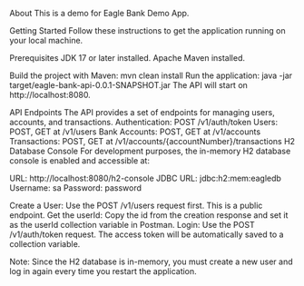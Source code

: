 About
This is a demo for Eagle Bank Demo App.

Getting Started
Follow these instructions to get the application running on your local machine.

Prerequisites
JDK 17 or later installed.
Apache Maven installed.

Build the project with Maven:
mvn clean install
Run the application:
java -jar target/eagle-bank-api-0.0.1-SNAPSHOT.jar
The API will start on http://localhost:8080.

API Endpoints
The API provides a set of endpoints for managing users, accounts, and transactions. 
Authentication: POST /v1/auth/token
Users: POST, GET at /v1/users
Bank Accounts: POST, GET at /v1/accounts
Transactions: POST, GET at /v1/accounts/{accountNumber}/transactions
H2 Database Console
For development purposes, the in-memory H2 database console is enabled and accessible at:

URL: http://localhost:8080/h2-console
JDBC URL: jdbc:h2:mem:eagledb
Username: sa
Password: password

Create a User: Use the POST /v1/users request first. This is a public endpoint.
Get the userId: Copy the id from the creation response and set it as the userId collection variable in Postman.
Login: Use the POST /v1/auth/token request. The access token will be automatically saved to a collection variable.

Note: Since the H2 database is in-memory, you must create a new user and log in again every time you restart the application.
